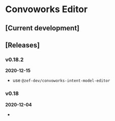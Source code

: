 # Convoworks Editor #

## [Current development]


## [Releases]

### v0.18.2 ###

**2020-12-15**

* use `@zef-dev/convoworks-intent-model-editor`

### v0.18 ###

**2020-12-04**

* 

